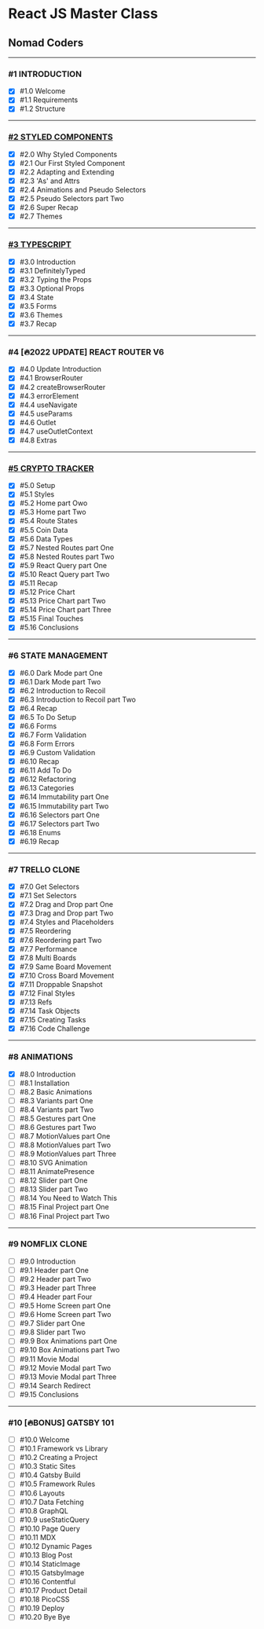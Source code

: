 # React JS Master Class

## Nomad Coders

---

### #1 INTRODUCTION

- [x] #1.0 Welcome
- [x] #1.1 Requirements
- [x] #1.2 Structure

---

### [#2 STYLED COMPONENTS](https://github.com/Stilllee/react-masterclass/tree/01.styled-components)

- [x] #2.0 Why Styled Components
- [x] #2.1 Our First Styled Component
- [x] #2.2 Adapting and Extending
- [x] #2.3 'As' and Attrs
- [x] #2.4 Animations and Pseudo Selectors
- [x] #2.5 Pseudo Selectors part Two
- [x] #2.6 Super Recap
- [x] #2.7 Themes

---

### [#3 TYPESCRIPT](https://github.com/Stilllee/react-masterclass/tree/02.typescript)

- [x] #3.0 Introduction
- [x] #3.1 DefinitelyTyped
- [x] #3.2 Typing the Props
- [x] #3.3 Optional Props
- [x] #3.4 State
- [x] #3.5 Forms
- [x] #3.6 Themes
- [x] #3.7 Recap

---

### #4 [🔥2022 UPDATE] REACT ROUTER V6

- [x] #4.0 Update Introduction
- [x] #4.1 BrowserRouter
- [x] #4.2 createBrowserRouter
- [x] #4.3 errorElement
- [x] #4.4 useNavigate
- [x] #4.5 useParams
- [x] #4.6 Outlet
- [x] #4.7 useOutletContext
- [x] #4.8 Extras

---

### [#5 CRYPTO TRACKER](https://github.com/Stilllee/react-masterclass/tree/03.crypto-tracker)

- [x] #5.0 Setup
- [x] #5.1 Styles
- [x] #5.2 Home part Owo
- [x] #5.3 Home part Two
- [x] #5.4 Route States
- [x] #5.5 Coin Data
- [x] #5.6 Data Types
- [x] #5.7 Nested Routes part One
- [x] #5.8 Nested Routes part Two
- [x] #5.9 React Query part One
- [x] #5.10 React Query part Two
- [x] #5.11 Recap
- [x] #5.12 Price Chart
- [x] #5.13 Price Chart part Two
- [x] #5.14 Price Chart part Three
- [x] #5.15 Final Touches
- [x] #5.16 Conclusions

---

### #6 STATE MANAGEMENT

- [x] #6.0 Dark Mode part One
- [x] #6.1 Dark Mode part Two
- [x] #6.2 Introduction to Recoil
- [x] #6.3 Introduction to Recoil part Two
- [x] #6.4 Recap
- [x] #6.5 To Do Setup
- [x] #6.6 Forms
- [x] #6.7 Form Validation
- [x] #6.8 Form Errors
- [x] #6.9 Custom Validation
- [x] #6.10 Recap
- [x] #6.11 Add To Do
- [x] #6.12 Refactoring
- [x] #6.13 Categories
- [x] #6.14 Immutability part One
- [x] #6.15 Immutability part Two
- [x] #6.16 Selectors part One
- [x] #6.17 Selectors part Two
- [x] #6.18 Enums
- [x] #6.19 Recap

---

### #7 TRELLO CLONE

- [x] #7.0 Get Selectors
- [x] #7.1 Set Selectors
- [x] #7.2 Drag and Drop part One
- [x] #7.3 Drag and Drop part Two
- [x] #7.4 Styles and Placeholders
- [x] #7.5 Reordering
- [x] #7.6 Reordering part Two
- [x] #7.7 Performance
- [x] #7.8 Multi Boards
- [x] #7.9 Same Board Movement
- [x] #7.10 Cross Board Movement
- [x] #7.11 Droppable Snapshot
- [x] #7.12 Final Styles
- [x] #7.13 Refs
- [x] #7.14 Task Objects
- [x] #7.15 Creating Tasks
- [x] #7.16 Code Challenge

---

### #8 ANIMATIONS

- [x] #8.0 Introduction
- [ ] #8.1 Installation
- [ ] #8.2 Basic Animations
- [ ] #8.3 Variants part One
- [ ] #8.4 Variants part Two
- [ ] #8.5 Gestures part One
- [ ] #8.6 Gestures part Two
- [ ] #8.7 MotionValues part One
- [ ] #8.8 MotionValues part Two
- [ ] #8.9 MotionValues part Three
- [ ] #8.10 SVG Animation
- [ ] #8.11 AnimatePresence
- [ ] #8.12 Slider part One
- [ ] #8.13 Slider part Two
- [ ] #8.14 You Need to Watch This
- [ ] #8.15 Final Project part One
- [ ] #8.16 Final Project part Two

---

### #9 NOMFLIX CLONE

- [ ] #9.0 Introduction
- [ ] #9.1 Header part One
- [ ] #9.2 Header part Two
- [ ] #9.3 Header part Three
- [ ] #9.4 Header part Four
- [ ] #9.5 Home Screen part One
- [ ] #9.6 Home Screen part Two
- [ ] #9.7 Slider part One
- [ ] #9.8 Slider part Two
- [ ] #9.9 Box Animations part One
- [ ] #9.10 Box Animations part Two
- [ ] #9.11 Movie Modal
- [ ] #9.12 Movie Modal part Two
- [ ] #9.13 Movie Modal part Three
- [ ] #9.14 Search Redirect
- [ ] #9.15 Conclusions

---

### #10 [🔥BONUS] GATSBY 101

- [ ] #10.0 Welcome
- [ ] #10.1 Framework vs Library
- [ ] #10.2 Creating a Project
- [ ] #10.3 Static Sites
- [ ] #10.4 Gatsby Build
- [ ] #10.5 Framework Rules
- [ ] #10.6 Layouts
- [ ] #10.7 Data Fetching
- [ ] #10.8 GraphQL
- [ ] #10.9 useStaticQuery
- [ ] #10.10 Page Query
- [ ] #10.11 MDX
- [ ] #10.12 Dynamic Pages
- [ ] #10.13 Blog Post
- [ ] #10.14 StaticImage
- [ ] #10.15 GatsbyImage
- [ ] #10.16 Contentful
- [ ] #10.17 Product Detail
- [ ] #10.18 PicoCSS
- [ ] #10.19 Deploy
- [ ] #10.20 Bye Bye
